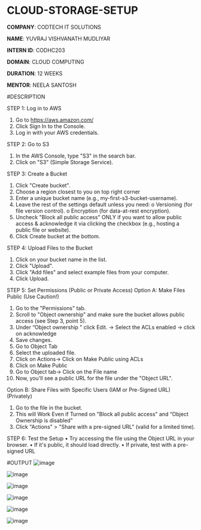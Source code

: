 # CLOUD-STORAGE-SETUP

**COMPANY**: CODTECH IT SOLUTIONS

**NAME**: YUVRAJ VISHVANATH MUDLIYAR

**INTERN ID**: CODHC203

**DOMAIN**: CLOUD COMPUTING

**DURATION**: 12 WEEKS

**MENTOR**: NEELA SANTOSH

#DESCRIPTION

STEP 1: Log in to AWS
1.	Go to https://aws.amazon.com/
2.	Click Sign In to the Console.
3.	Log in with your AWS credentials.

   
STEP 2: Go to S3
1.	In the AWS Console, type "S3" in the search bar.
2.	Click on "S3" (Simple Storage Service).


STEP 3: Create a Bucket
1.	Click "Create bucket".
2.	Choose a region closest to you on top right corner
3.	Enter a unique bucket name (e.g., my-first-s3-bucket-username).
4.	Leave the rest of the settings default unless you need:
o	Versioning (for file version control).
o	Encryption (for data-at-rest encryption).
5.	Uncheck "Block all public access" ONLY if you want to allow public access & acknowledge it via clicking the checkbox (e.g., hosting a public file or website).
6.	Click Create bucket at the bottom.

   
STEP 4: Upload Files to the Bucket
1.	Click on your bucket name in the list.
2.	Click "Upload".
3.	Click "Add files" and select example files from your computer.
4.	Click Upload.

   
STEP 5: Set Permissions (Public or Private Access)
Option A: Make Files Public (Use Caution!)
1.	Go to the "Permissions" tab.
2.	Scroll to "Object ownership" and make sure the bucket allows public access (see Step 3, point 5).
3.	Under “Object ownership  " click Edit. -> Select the ACLs enabled -> click on acknowledge
4.	Save changes.
5.	Go to Object Tab
6.	Select the uploaded file.
7.	Click on Actions-> Click on Make Public using ACLs
8.	Click on Make Public
9.	Go to Object tab-> Click on the File name
10.	Now, you'll see a public URL for the file under the "Object URL".

    
Option B: Share Files with Specific Users (IAM or Pre-Signed URL) (Privately)
1.	Go to the file in the bucket.
2.	This will Work Even if Turned on "Block all public access" and “Object Ownership is disabled”
3.	Click "Actions" > "Share with a pre-signed URL" (valid for a limited time).

   
STEP 6: Test the Setup
•	Try accessing the file using the Object URL in your browser.
•	If it's public, it should load directly.
•	If private, test with a pre-signed URL



#OUTPUT
![image](https://github.com/user-attachments/assets/ac01549a-7ee3-41e9-b782-cb4f41bf3c16)



![image](https://github.com/user-attachments/assets/0eed6e56-e314-4f64-9619-b9dfb8d7c71c)



![image](https://github.com/user-attachments/assets/d9e0990d-0885-42c1-8923-3761d266ec35)



![image](https://github.com/user-attachments/assets/8da70d60-c0b1-4823-94be-9815fca7dbd0)



![image](https://github.com/user-attachments/assets/e8291feb-95ea-45aa-a2e5-9e8ac2db1879)



![image](https://github.com/user-attachments/assets/48329ca2-732e-4466-96e5-b457b7335e6d)

